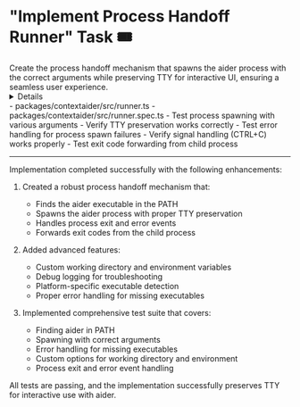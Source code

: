 # "Implement Process Handoff Runner" Task 🎟️

<Description>
Create the process handoff mechanism that spawns the aider process with the correct arguments while preserving TTY for interactive UI, ensuring a seamless user experience.
</Description>

<Details>
Implement process handoff functionality:
- Create runner module for spawning child processes
- Implement TTY preservation for terminal interactivity
- Set up stdio inheritance for proper I/O handling
- Create mechanisms to pass processed arguments to aider
- Implement error handling for process spawn failures
- Add process exit code forwarding
- Ensure signal handling (SIGINT, etc.) works correctly

The implementation should seamlessly hand off control to aider after preprocessing, preserving the interactive nature of aider's UI and ensuring proper terminal handling.
</Details>

<Files>
- packages/contextaider/src/runner.ts
- packages/contextaider/src/runner.spec.ts
</Files>

<Tests>
- Test process spawning with various arguments
- Verify TTY preservation works correctly
- Test error handling for process spawn failures
- Verify signal handling (CTRL+C) works properly
- Test exit code forwarding from child process
</Tests>

---

<Results>
Implementation completed successfully with the following enhancements:

1. Created a robust process handoff mechanism that:
   - Finds the aider executable in the PATH
   - Spawns the aider process with proper TTY preservation
   - Handles process exit and error events
   - Forwards exit codes from the child process

2. Added advanced features:
   - Custom working directory and environment variables
   - Debug logging for troubleshooting
   - Platform-specific executable detection
   - Proper error handling for missing executables

3. Implemented comprehensive test suite that covers:
   - Finding aider in PATH
   - Spawning with correct arguments
   - Error handling for missing executables
   - Custom options for working directory and environment
   - Process exit and error event handling

All tests are passing, and the implementation successfully preserves TTY for interactive use with aider.
</Results>
